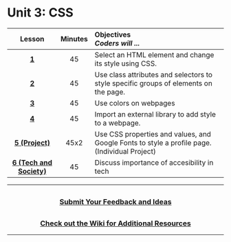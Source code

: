 # Unit 3: CSS

|                                                     Lesson                                                        | Minutes | Objectives <br> _Coders will ..._                                                             |
| :-----------------------------------------------------------------------------------------------------------------: | :-----: | :-------------------------------------------------------------------------------------------- |
|    [**1**](https://docs.google.com/presentation/d/1AQYT7V1qucYQShHNgrZ1SuQmT00Nv2Q6ebAOgwffAoQ/edit?usp=sharing)    |   45    | Select an HTML element and change its style using CSS.                                        |
|    [**2**](https://docs.google.com/presentation/d/1n_-lmBLXojvLn73ZSEgsW3KAqLwrImGiszJSJwVC9I8/edit?usp=sharing)    |   45    | Use class attributes and selectors to style specific groups of elements on the page.          |
|    [**3**](https://docs.google.com/presentation/d/1KwqQtcIb4XThuByxVVMOu3aVM-TsQLsnPHZn4kxJi20/edit?usp=sharing)    |   45    | Use colors on webpages                                                     |
| [**4**](https://docs.google.com/presentation/d/1qCzqWqG7KeO4Z73zxn-oH34xnKNu21Ux4epaQg7UZlY/edit?usp=sharing)   |   45    | Import an external library to add style to a webpage.                                         |
| [**5 (Project)**](https://docs.google.com/presentation/d/1bhisX_vUe_4aYFjihW7OdUDcJVLeQwebyvRv31UHxFE/edit?usp=sharing) |  45x2   | Use CSS properties and values, and Google Fonts to style a profile page. (Individual Project) |
| [**6 (Tech and Society)**](https://docs.google.com/presentation/d/18AJuN5dR28YaPu2WQAGpI7GJNFspAaLi_j5tofgwx_E/edit?usp=sharing)   |   45    | Discuss importance of accesibility in tech                                     |



---
## <h3 align="center"><a href="https://docs.google.com/forms/d/e/1FAIpQLSc4oUNSthmU63TqlzUOOWd3buX3tGVIPRNDm0tsLB_nOONRLQ/viewform">Submit Your Feedback and Ideas</a></h3>

## <h3 align="center"><a href="https://github.com/itscodenation/curriculum-21-22/wiki">Check out the Wiki for Additional Resources</a></h3>

---

